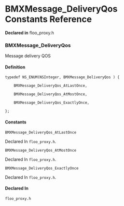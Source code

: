 # BMXMessage_DeliveryQos Constants Reference

  **Declared in** floo_proxy.h  

### BMXMessage_DeliveryQos

Message delivery QOS

#### Definition
    typedef NS_ENUM(NSInteger, BMXMessage_DeliveryQos ) {   
        
        BMXMessage_DeliveryQos_AtLastOnce,
        
        BMXMessage_DeliveryQos_AtMostOnce,
        
        BMXMessage_DeliveryQos_ExactlyOnce,
        
    };

#### Constants

<a name="" title="BMXMessage_DeliveryQos_AtLastOnce"></a><code>BMXMessage_DeliveryQos_AtLastOnce</code>

   Declared In `floo_proxy.h`.

<a name="" title="BMXMessage_DeliveryQos_AtMostOnce"></a><code>BMXMessage_DeliveryQos_AtMostOnce</code>

   Declared In `floo_proxy.h`.

<a name="" title="BMXMessage_DeliveryQos_ExactlyOnce"></a><code>BMXMessage_DeliveryQos_ExactlyOnce</code>

   Declared In `floo_proxy.h`.

#### Declared In
`floo_proxy.h`

